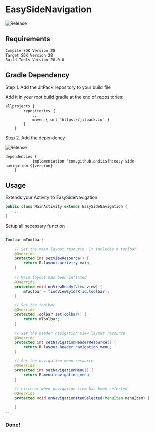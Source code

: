 
# EasySideNavigation

![Release](https://jitpack.io/v/andiisfh/easy-side-navigation.svg)

## Requirements
```
Compile SDK Version 28
Target SDK Version 28
Build Tools Version 28.0.0
```
## Gradle Dependency
Step 1. Add the JitPack repository to your build file

Add it in your root build.gradle at the end of repositories:
```
allprojects {
		repositories {
			...
			maven { url 'https://jitpack.io' }
		}
	}
```

Step 2. Add the dependency

![Release](https://jitpack.io/v/andiisfh/easy-side-navigation.svg)
```
dependencies {
	        implementation 'com.github.andiisfh:easy-side-navigation:${version}'
	}
```

## Usage
Extends your Activity to EasySideNavigation
```Java
public class MainActivity extends EasySideNavigation {
	...
}
```

Setup all necessary function
```Java
...
Toolbar mToolbar;
    
    // Set the main layout resource. It includes a toolbar
    @Override
    protected int setViewResource() {
        return R.layout.activity_main;
    }
    
    // Main layout has been inflated
    @Override
    protected void onViewReady(View view) {
        mToolbar = findViewById(R.id.toolbar);
    }

    // Set the toolbar
    @Override
    protected Toolbar setToolbar() {
        return mToolbar;
    }

    // Set the header navigation view layout resource
    @Override
    protected int setNavigationHeaderResource() {
        return R.layout.header_navigation_menu;
    }

    // Set the navigation menu resource
    @Override
    protected int setNavigationMenu() {
        return R.menu.navigation_menu;
    }

    // Listener when navigation item has been selected
    @Override
    protected void onNavigationItemSelected(MenuItem menuItem) {

    }
...
```
### Done!
